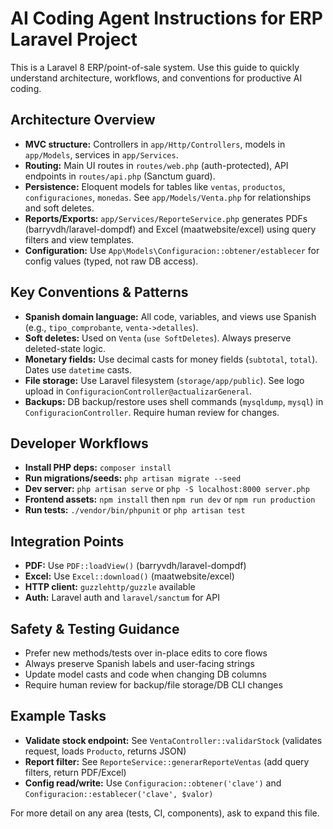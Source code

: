 # AI Coding Agent Instructions for ERP Laravel Project

This is a Laravel 8 ERP/point-of-sale system. Use this guide to quickly understand architecture, workflows, and conventions for productive AI coding.

## Architecture Overview

- **MVC structure:** Controllers in `app/Http/Controllers`, models in `app/Models`, services in `app/Services`.
- **Routing:** Main UI routes in `routes/web.php` (auth-protected), API endpoints in `routes/api.php` (Sanctum guard).
- **Persistence:** Eloquent models for tables like `ventas`, `productos`, `configuraciones`, `monedas`. See `app/Models/Venta.php` for relationships and soft deletes.
- **Reports/Exports:** `app/Services/ReporteService.php` generates PDFs (barryvdh/laravel-dompdf) and Excel (maatwebsite/excel) using query filters and view templates.
- **Configuration:** Use `App\Models\Configuracion::obtener/establecer` for config values (typed, not raw DB access).

## Key Conventions & Patterns

- **Spanish domain language:** All code, variables, and views use Spanish (e.g., `tipo_comprobante`, `venta->detalles`).
- **Soft deletes:** Used on `Venta` (`use SoftDeletes`). Always preserve deleted-state logic.
- **Monetary fields:** Use decimal casts for money fields (`subtotal`, `total`). Dates use `datetime` casts.
- **File storage:** Use Laravel filesystem (`storage/app/public`). See logo upload in `ConfiguracionController@actualizarGeneral`.
- **Backups:** DB backup/restore uses shell commands (`mysqldump`, `mysql`) in `ConfiguracionController`. Require human review for changes.

## Developer Workflows

- **Install PHP deps:** `composer install`
- **Run migrations/seeds:** `php artisan migrate --seed`
- **Dev server:** `php artisan serve` or `php -S localhost:8000 server.php`
- **Frontend assets:** `npm install` then `npm run dev` or `npm run production`
- **Run tests:** `./vendor/bin/phpunit` or `php artisan test`

## Integration Points

- **PDF:** Use `PDF::loadView()` (barryvdh/laravel-dompdf)
- **Excel:** Use `Excel::download()` (maatwebsite/excel)
- **HTTP client:** `guzzlehttp/guzzle` available
- **Auth:** Laravel auth and `laravel/sanctum` for API

## Safety & Testing Guidance

- Prefer new methods/tests over in-place edits to core flows
- Always preserve Spanish labels and user-facing strings
- Update model casts and code when changing DB columns
- Require human review for backup/file storage/DB CLI changes

## Example Tasks

- **Validate stock endpoint:** See `VentaController::validarStock` (validates request, loads `Producto`, returns JSON)
- **Report filter:** See `ReporteService::generarReporteVentas` (add query filters, return PDF/Excel)
- **Config read/write:** Use `Configuracion::obtener('clave')` and `Configuracion::establecer('clave', $valor)`

For more detail on any area (tests, CI, components), ask to expand this file.

